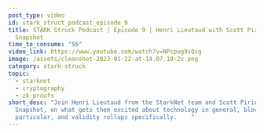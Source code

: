 ```yaml
---
post_type: video
id: stark_struct_podcast_episode_9
title: STARK Struck Podcast | Episode 9 | Henri Lieutaud with Scott Piriou from
  Snapshot
time_to_consume: "56"
video_link: https://www.youtube.com/watch?v=NPcpug9sQcg
image: /assets/cleanshot-2023-01-22-at-14.07.10-2x.png
category: stark-struck
topic:
  - starknet
  - cryptography
  - zk-proofs
short_desc: "Join Henri Lieutaud from the StarkNet team and Scott Piriou from
  Snapshot, on what gets them excited about technology in general, blockchain in
  particular, and validity rollups specifically.    "
---
```

